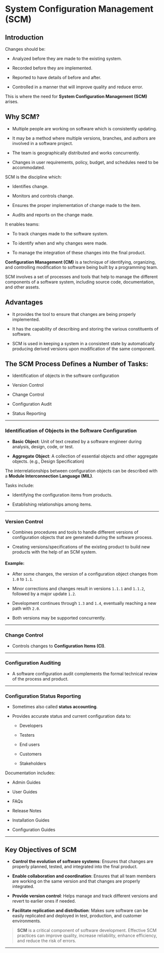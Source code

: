 
# System Configuration Management (SCM)

## Introduction

Changes should be:

- Analyzed before they are made to the existing system.
    
- Recorded before they are implemented.
    
- Reported to have details of before and after.
    
- Controlled in a manner that will improve quality and reduce error.
    

This is where the need for **System Configuration Management (SCM)** arises.

## Why SCM?

- Multiple people are working on software which is consistently updating.
    
- It may be a method where multiple versions, branches, and authors are involved in a software project.
    
- The team is geographically distributed and works concurrently.
    
- Changes in user requirements, policy, budget, and schedules need to be accommodated.
    

SCM is the discipline which:

- Identifies change.
    
- Monitors and controls change.
    
- Ensures the proper implementation of change made to the item.
    
- Audits and reports on the change made.
    

It enables teams:

- To track changes made to the software system.
    
- To identify when and why changes were made.
    
- To manage the integration of these changes into the final product.
    

**Configuration Management (CM)** is a technique of identifying, organizing, and controlling modification to software being built by a programming team.

SCM involves a set of processes and tools that help to manage the different components of a software system, including source code, documentation, and other assets.

## Advantages

- It provides the tool to ensure that changes are being properly implemented.
    
- It has the capability of describing and storing the various constituents of software.
    
- SCM is used in keeping a system in a consistent state by automatically producing derived versions upon modification of the same component.
    

## The SCM Process Defines a Number of Tasks:

- Identification of objects in the software configuration
    
- Version Control
    
- Change Control
    
- Configuration Audit
    
- Status Reporting
    

---

### Identification of Objects in the Software Configuration

- **Basic Object**: Unit of text created by a software engineer during analysis, design, code, or test.
    
- **Aggregate Object**: A collection of essential objects and other aggregate objects. (e.g., Design Specification)
    

The interrelationships between configuration objects can be described with a **Module Interconnection Language (MIL)**.

Tasks include:

- Identifying the configuration items from products.
    
- Establishing relationships among items.
    

---

### Version Control

- Combines procedures and tools to handle different versions of configuration objects that are generated during the software process.
    
- Creating versions/specifications of the existing product to build new products with the help of an SCM system.
    

#### Example:

- After some changes, the version of a configuration object changes from `1.0` to `1.1`.
    
- Minor corrections and changes result in versions `1.1.1` and `1.1.2`, followed by a major update `1.2`.
    
- Development continues through `1.3` and `1.4`, eventually reaching a new path with `2.0`.
    
- Both versions may be supported concurrently.
    

---

### Change Control

- Controls changes to **Configuration Items (CI)**.
    

---

### Configuration Auditing

- A software configuration audit complements the formal technical review of the process and product.
    

---

### Configuration Status Reporting

- Sometimes also called **status accounting**.
    
- Provides accurate status and current configuration data to:
    
    - Developers
        
    - Testers
        
    - End users
        
    - Customers
        
    - Stakeholders
        

Documentation includes:

- Admin Guides
    
- User Guides
    
- FAQs
    
- Release Notes
    
- Installation Guides
    
- Configuration Guides
    

---

## Key Objectives of SCM

- **Control the evolution of software systems**: Ensures that changes are properly planned, tested, and integrated into the final product.
    
- **Enable collaboration and coordination**: Ensures that all team members are working on the same version and that changes are properly integrated.
    
- **Provide version control**: Helps manage and track different versions and revert to earlier ones if needed.
    
- **Facilitate replication and distribution**: Makes sure software can be easily replicated and deployed in test, production, and customer environments.
    

> **SCM** is a critical component of software development. Effective SCM practices can improve quality, increase reliability, enhance efficiency, and reduce the risk of errors.

---